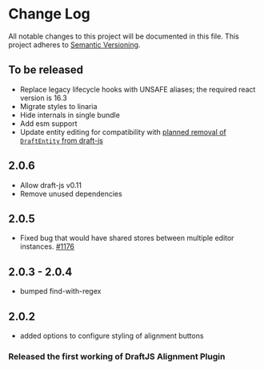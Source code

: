 # Change Log

All notable changes to this project will be documented in this file.
This project adheres to [Semantic Versioning](http://semver.org/).

## To be released

- Replace legacy lifecycle hooks with UNSAFE aliases; the required react version is 16.3
- Migrate styles to linaria
- Hide internals in single bundle
- Add esm support
- Update entity editing for compatibility with [planned removal of `DraftEntity` from draft-js](https://draftjs.org/docs/v0-10-api-migration)

## 2.0.6

- Allow draft-js v0.11
- Remove unused dependencies

## 2.0.5

- Fixed bug that would have shared stores between multiple editor instances. [#1176](https://github.com/draft-js-plugins/draft-js-plugins/issues/1176)

## 2.0.3 - 2.0.4

- bumped find-with-regex

## 2.0.2

- added options to configure styling of alignment buttons

### Released the first working of DraftJS Alignment Plugin
